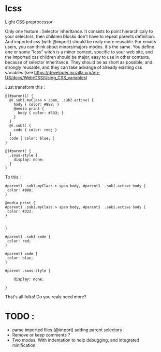 # lcss
Light CSS preprocessor

Only one feature : Selector inheritance.
It consists to point hierarchicaly to your selectors, then children blocks don't have to repeat parents definition. And imported css (with @import) should be realy more reusable.
For emacs users, you can think about minors/majors modes. It's the same.
You define one or some "lcss" witch is a minor context, specific to your web site, and the imported css children should be major, easy to use in other contexts, because of selector inheritance.
They should be as short as possible, and strongly reusable, and they can take advange of already existing css variables (see https://developer.mozilla.org/en-US/docs/Web/CSS/Using_CSS_variables)

Just transform this :
```
@(#parent1) {
  @(.sub1.myClass > span, .sub2.active) {
    body { color: #888; }
    @media print {
      body { color: #333; }
    }
  }
  @(.sub3) {
    code { color: red; }
  }
  code { color: blue; }
}

@(#parent) {
  .sous-style {
    display: none;
  }
}
```

To this :

```
#parent1 .sub1.myClass > span body, #parent1  .sub2.active body {
 color: #888; 
}

@media print {
#parent1 .sub1.myClass > span body, #parent1  .sub2.active body {
 color: #333; 
}


}

#parent1 .sub3 code {
 color: red; 
}

#parent1 code {
 color: blue; 
}

#parent .sous-style {

    display: none;
  
}

```


That's all folks!
Do you realy need more?


TODO :
======

* parse imported files (@import) adding parent selectors
* Remove or keep comments ?
* Two modes. With indentation to help debugging, and integrated minification


